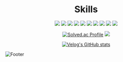 <!-- ![header](https://capsule-render.vercel.app/api?type=transparent&color=auto&height=200&section=header&text=Front-End%20Developer&fontSize=50) -->

<h1 align ="center">Skills</h1>
<div align ="center">
<img src="https://img.shields.io/badge/HTML5-E34F26?style=flat-square&logo=HTML5&logoColor=white" />
<img src="https://img.shields.io/badge/CSS3-1572B6?style=flat-square&logo=CSS3&logoColor=white" />
<img src="https://img.shields.io/badge/JavaScript-F7DF1E?style=flat-square&logo=JavaScript&logoColor=white" />
<img src="https://img.shields.io/badge/TypeScript-3178C6?style=flat-square&logo=TypeScript&logoColor=white" />
<img src="https://img.shields.io/badge/React-61DAFB?style=flat-square&logo=React&logoColor=white" />
<img src="https://img.shields.io/badge/React Router-CA4245?style=flat-square&logo=React&logoColor=white" />
<img src="https://img.shields.io/badge/styled components-DB7093?style=flat-square&logo=styledcomponents&logoColor=white" />
<img src="https://img.shields.io/badge/React Query-FF4154?style=flat-square&logo=React&logoColor=white" />
<img src="https://img.shields.io/badge/React Hook Form-EC5990?style=flat-square&logo=React&logoColor=white" />
<img src="https://img.shields.io/badge/Firebase-FFCA28?style=flat-square&logo=Firebase&logoColor=white" />
</div>

<div align ="center">
 
[![Solved.ac Profile](http://mazassumnida.wtf/api/v2/generate_badge?boj=javascriptminsun)](https://solved.ac/javascriptminsun/)
 <img src="http://mazandi.herokuapp.com/api?handle=javascriptminsun&theme=cool" target="_blank"/>
</div>

<!-- ![여러분's GitHub stats](https://github-readme-stats.vercel.app/api?username=minsun0714&show_icons=true&theme=radical) -->

<div align ="center">


[![Velog's GitHub stats](https://velog-readme-stats.vercel.app/api?name=jasmine0714)](https://velog.io/@jasmine0714)
</div>

![Footer](https://capsule-render.vercel.app/api?type=waving&color=auto&height=200&section=footer)

